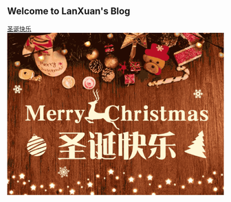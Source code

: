 ## Welcome to LanXuan's Blog

[圣诞快乐](https://forestlp.github.io/lanxuan/lxsdkl.html) 
![Image](./sdkl.gif)

